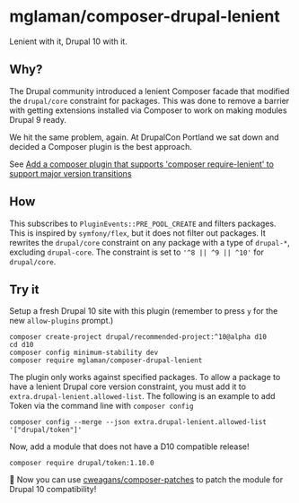 # mglaman/composer-drupal-lenient

Lenient with it, Drupal 10 with it.

## Why?

The Drupal community introduced a lenient Composer facade that modified the `drupal/core` constraint for packages. This
was done to remove a barrier with getting extensions installed via Composer to work on making modules Drupal 9 ready.

We hit the same problem, again. At DrupalCon Portland we sat down and decided a Composer plugin is the best approach.

See [Add a composer plugin that supports 'composer require-lenient' to support major version transitions](https://www.drupal.org/project/drupal/issues/3267143)

## How

This subscribes to `PluginEvents::PRE_POOL_CREATE` and filters packages. This is inspired by `symfony/flex`, but it does
not filter out packages. It rewrites the `drupal/core` constraint on any package with a type of `drupal-*`,
excluding `drupal-core`. The constraint is set to `'^8 || ^9 || ^10'` for `drupal/core`.

## Try it

Setup a fresh Drupal 10 site with this plugin (remember to press `y` for the new `allow-plugins` prompt.)

```shell
composer create-project drupal/recommended-project:^10@alpha d10
cd d10
composer config minimum-stability dev
composer require mglaman/composer-drupal-lenient
```

The plugin only works against specified packages. To allow a package to have a lenient Drupal core version constraint,
you must add it to `extra.drupal-lenient.allowed-list`. The following is an example to add Token via the command line 
with `composer config`

```shell
composer config --merge --json extra.drupal-lenient.allowed-list '["drupal/token"]'
```

Now, add a module that does not have a D10 compatible release!

```shell
composer require drupal/token:1.10.0
```

🥳 Now you can use [cweagans/composer-patches](https://github.com/cweagans/composer-patches) to patch the module for Drupal 10 compatibility!
